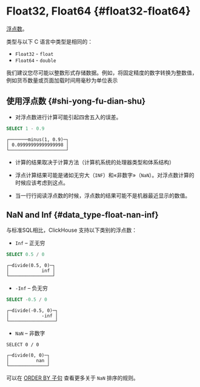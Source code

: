 # Float32, Float64 {#float32-float64}

[浮点数](https://en.wikipedia.org/wiki/IEEE_754)。

类型与以下 C 语言中类型是相同的：

-   `Float32` - `float`
-   `Float64` - `double`

我们建议您尽可能以整数形式存储数据。例如，将固定精度的数字转换为整数值，例如货币数量或页面加载时间用毫秒为单位表示

## 使用浮点数 {#shi-yong-fu-dian-shu}

-   对浮点数进行计算可能引起四舍五入的误差。

<!-- -->

``` sql
SELECT 1 - 0.9
```

    ┌───────minus(1, 0.9)─┐
    │ 0.09999999999999998 │
    └─────────────────────┘

-   计算的结果取决于计算方法（计算机系统的处理器类型和体系结构）

-   浮点计算结果可能是诸如无穷大（`INF`）和«非数字»（`NaN`）。对浮点数计算的时候应该考虑到这点。

-   当一行行阅读浮点数的时候，浮点数的结果可能不是机器最近显示的数值。

## NaN and Inf {#data_type-float-nan-inf}

与标准SQL相比，ClickHouse 支持以下类别的浮点数：

-   `Inf` – 正无穷

<!-- -->

``` sql
SELECT 0.5 / 0
```

    ┌─divide(0.5, 0)─┐
    │            inf │
    └────────────────┘

-   `-Inf` – 负无穷

<!-- -->

``` sql
SELECT -0.5 / 0
```

    ┌─divide(-0.5, 0)─┐
    │            -inf │
    └─────────────────┘

-   `NaN` – 非数字

<!-- -->

    SELECT 0 / 0

    ┌─divide(0, 0)─┐
    │          nan │
    └──────────────┘

可以在 [ORDER BY 子句](../../sql_reference/data_types/float.md) 查看更多关于 `NaN` 排序的规则。
